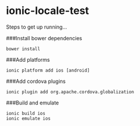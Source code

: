 # ionic-locale-test

Steps to get up running...

###Install bower dependencies

```
bower install
```

###Add platforms
```
ionic platform add ios [android]
```

###Add cordova plugins
```
ionic plugin add org.apache.cordova.globalization
```

###Build and emulate
```
ionic build ios
ionic emulate ios
```

